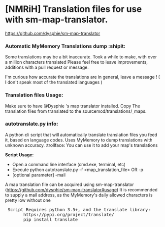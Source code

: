 # [NMRiH] Translation files for use with sm-map-translator.
https://github.com/dysphie/sm-map-translator


### Automatic MyMemory Translations dump :shipit:

Some translations may be a bit inaccurate.
Took a while to make, with over a million characters translated
Please feel free to leave improvements, additions with a pull request or message.

I'm curious how accurate the translations are in general, leave a message ! ( I don't speak most of the translated languages )


### Translation files Usage:

Make sure to have @Dysphie 's map translator installed. 
Copy The translation files from translated to the sourcemod/translations/_maps.


### autotranslate.py info:
A python cli script that will automatically translate translation files you feed it, based on language codes. 
Uses MyMemory to dump translations with unknown accuracy. :trollface: 
You can use it to add your map's translations


**Script Usage:**

- Open a command line interface (cmd.exe, terminal, etc)
- Execute python autotranslate.py -f <map_translation_file> OR -p <directory to translate>
- [optional parameter] -mail <yourmail>

A map translation file can be acquired using sm-map-translator (https://github.com/dysphie/sm-map-translator#usage)
It is recommended to supply a mail address, as the MyMemory's daily allowed characters is pretty low without one 

<pre>
 Script Requires python 3.5+, and the translate library:
       https://pypi.org/project/translate/
       pip install translate
</pre>

